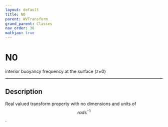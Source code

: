 ```yaml
---
layout: default
title: N0
parent: WVTransform
grand_parent: Classes
nav_order: 36
mathjax: true
---
```


#  N0

interior buoyancy frequency at the surface (z=0)


---

## Description
Real valued transform property with no dimensions and units of $$rad s^{-1}$$.

